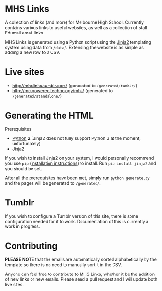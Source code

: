 MHS Links
========

A collection of links (and more) for Melbourne High School. Currently contains various links to useful websites, as well as a collection of staff Edumail email links.

MHS Links is generated using a Python script using the [Jinja2](http://jinja.pocoo.org/) templating system using data from `/data/`. Extending the website is as simple as adding a new row to a CSV.


Live sites
========

* http://mhslinks.tumblr.com/ (generated to `/generated/tumblr/`)
* http://mc.powered.technology/mhs/ (generated to `/generated/standalone/`)


Generating the HTML
========

Prerequisites:
* [Python](https://www.python.org/downloads/) **2** (Jinja2 does not fully support Python 3 at the moment, unfortunately)
* [Jinja2](http://jinja.pocoo.org/)

If you wish to install Jinja2 on your system, I would personally recommend you use `pip` ([installation instructions](https://pip.pypa.io/en/latest/installing.html)) to install. Run `pip install jinja2` and you should be set.

After all the prerequisites have been met, simply run `python generate.py` and the pages will be generated to `/generated/`.

Tumblr
========

If you wish to configure a Tumblr version of this site, there is some configuration needed for it to work. Documentation of this is currently a work in progress.


Contributing
========

**PLEASE NOTE** that the emails are automatically sorted alphabetically by the template so there is no need to manually sort it in the CSV.

Anyone can feel free to contribute to MHS Links, whether it be the addition of new links or new emails. Please send a pull request and I will update both live sites.